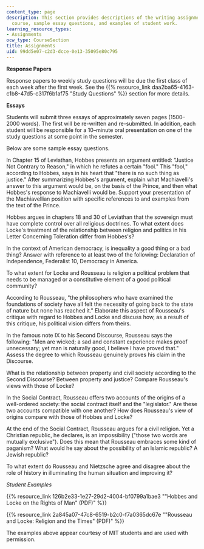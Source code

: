 ```yaml
---
content_type: page
description: This section provides descriptions of the writing assignments for the
  course, sample essay questions, and examples of student work.
learning_resource_types:
- Assignments
ocw_type: CourseSection
title: Assignments
uid: 99dd5e07-c2d3-dcce-0e13-35095e80c795
---
```


**Response Papers**

Response papers to weekly study questions will be due the first class of each week after the first week. See the {{% resource_link daa2ba65-4163-c1b8-47d5-c317f6b1af75 "Study Questions" %}} section for more details.

**Essays**

Students will submit three essays of approximately seven pages (1500–2000 words). The first will be re-written and re-submitted. In addition, each student will be responsible for a 10–minute oral presentation on one of the study questions at some point in the semester.

Below are some sample essay questions.

In Chapter 15 of Leviathan, Hobbes presents an argument entitled: "Justice Not Contrary to Reason," in which he refutes a certain "fool." This "fool," according to Hobbes, says in his heart that "there is no such thing as justice." After summarizing Hobbes's argument, explain what Machiavelli's answer to this argument would be, on the basis of the Prince, and then what Hobbes's response to Machiavelli would be. Support your presentation of the Machiavellian position with specific references to and examples from the text of the Prince.

Hobbes argues in chapters 18 and 30 of Leviathan that the sovereign must have complete control over all religious doctrines. To what extent does Locke's treatment of the relationship between religion and politics in his Letter Concerning Toleration differ from Hobbes's?

In the context of American democracy, is inequality a good thing or a bad thing? Answer with reference to at least two of the following: Declaration of Independence, Federalist 10, Democracy in America.

To what extent for Locke and Rousseau is religion a political problem that needs to be managed or a constitutive element of a good political community?

According to Rousseau, "the philosophers who have examined the foundations of society have all felt the necessity of going back to the state of nature but none has reached it." Elaborate this aspect of Rousseau's critique with regard to Hobbes and Locke and discuss how, as a result of this critique, his political vision differs from theirs.

In the famous note IX to his Second Discourse, Rousseau says the following: "Men are wicked; a sad and constant experience makes proof unnecessary; yet man is naturally good, I believe I have proved that." Assess the degree to which Rousseau genuinely proves his claim in the Discourse.

What is the relationship between property and civil society according to the Second Discourse? Between property and justice? Compare Rousseau's views with those of Locke?

In the Social Contract, Rousseau offers two accounts of the origins of a well-ordered society: the social contract itself and the "legislator." Are these two accounts compatible with one another? How does Rousseau's view of origins compare with those of Hobbes and Locke?

At the end of the Social Contract, Rousseau argues for a civil religion. Yet a Christian republic, he declares, is an impossibility ("those two words are mutually exclusive"). Does this mean that Rousseau embraces some kind of paganism? What would he say about the possibility of an Islamic republic? A Jewish republic?

To what extent do Rousseau and Nietzsche agree and disagree about the role of history in illuminating the human situation and improving it?

_Student Examples_

{{% resource_link 126b2e33-1e27-29d2-4004-bf0799a1bae3 "\"Hobbes and Locke on the Rights of Man\" (PDF)" %}}

{{% resource_link 2a845a07-47c8-6519-b2c0-f7a0365dc67e "\"Rousseau and Locke: Religion and the Times\" (PDF)" %}}

The examples above appear courtesy of MIT students and are used with permission.